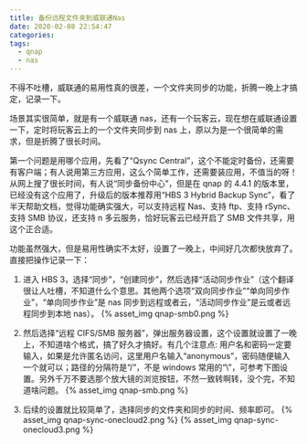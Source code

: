 ```yaml
---
title: 备份远程文件夹到威联通Nas
date: 2020-02-08 22:54:47
categories:
tags:
  - qnap
  - nas
---
```


不得不吐槽，威联通的易用性真的很差，一个文件夹同步的功能，折腾一晚上才搞定，记录一下。

场景其实很简单，就是有一个威联通 nas，还有一个玩客云，现在想在威联通设置一下，定时将玩客云上的一个文件夹同步到 nas 上，原以为是一个很简单的需求，但是折腾了很长时间。

第一个问题是用哪个应用，先看了“Qsync Central”，这个不能定时备份，还需要有客户端；有人说用第三方应用，这么个简单工作，还需要装应用，不值当的呀！从网上搜了很长时间，有人说“同步备份中心”，但是在 qnap 的 4.4.1 的版本里，已经没有这个应用了，升级后的版本推荐用“HBS 3 Hybrid Backup Sync”，看了半天帮助文档，觉得功能确实强大，可以支持远程 Nas、支持 ftp、支持 rSync、支持 SMB 协议，还支持 n 多云服务，恰好玩客云已经开启了 SMB 文件共享，用这个正合适。

功能虽然强大，但是易用性确实不太好，设置了一晚上，中间好几次都快放弃了。直接把操作记录一下：

1. 进入 HBS 3，选择“同步”，“创建同步”，然后选择“活动同步作业”（这个翻译很让人吐槽，不知道什么个意思。其他两个选项“双向同步作业”“单向同步作业”，“单向同步作业”是 nas 同步到远程或者云，“活动同步作业”是云或者远程同步到本地 nas）。
   {% asset_img qnap-smb0.png %}

2. 然后选择“远程 CIFS/SMB 服务器”，弹出服务器设置，这个设置就设置了一晚上，不知道啥个格式，搞了好久才搞好。有几个注意点: 用户名和密码一定要输入，如果是允许匿名访问，这里用户名输入“anonymous”，密码随便输入一个就可以；路径的分隔符是“/”，不是 windows 常用的“\”，可参考下图设置。另外千万不要选那个放大镜的浏览按钮，不然一致转啊转，没个完，不知道啥问题。
   {% asset_img qnap-smb.png %}

3. 后续的设置就比较简单了，选择同步的文件夹和同步的时间、频率即可。
   {% asset_img qnap-sync-onecloud2.png %}
   {% asset_img qnap-sync-onecloud3.png %}
